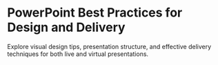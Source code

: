 # PowerPoint Best Practices for Design and Delivery

Explore visual design tips, presentation structure, and effective delivery techniques for both live and virtual presentations.